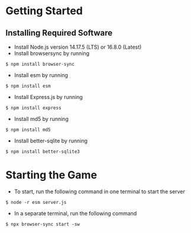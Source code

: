 # Getting Started

## Installing Required Software
- Install Node.js version 14.17.5 (LTS) or 16.8.0 (Latest)
- Install browsersync by running
```console
$ npm install browser-sync
```
- Install esm by running 
```console
$ npm install esm
```
- Install Express.js by running
```console
$ npm install express
```
- Install md5 by running
```console
$ npm install md5
```
- Install better-sqlite by running
```console
$ npm install better-sqlite3
```

# Starting the Game
- To start, run the following command in one terminal to start the server
```console
$ node -r esm server.js
```
- In a separate terminal, run the following command
```console
$ npx browser-sync start -sw
```